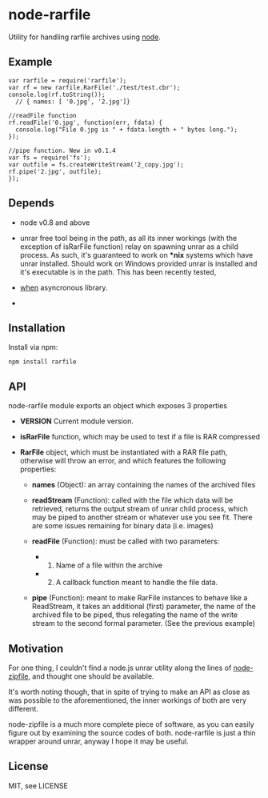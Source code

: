 # node-rarfile
      
Utility for handling rarfile archives using [node](http://nodejs.org).



## Example

    var rarfile = require('rarfile');
    var rf = new rarfile.RarFile('./test/test.cbr');
    console.log(rf.toString());
      // { names: [ '0.jpg', '2.jpg']}
    
    //readFile function
    rf.readFile('0.jpg', function(err, fdata) {
      console.log("File 0.jpg is " + fdata.length + " bytes long.");
    });

    //pipe function. New in v0.1.4
    var fs = require('fs');
    var outfile = fs.createWriteStream('2_copy.jpg');
    rf.pipe('2.jpg', outfile);
    });


## Depends

 * node v0.8 and above

 * unrar free tool being in the path, as all
its inner workings (with the exception of isRarFile function) relay on
spawning unrar as a child process. As such, it's guaranteed to work on
<strong>*nix</strong> systems which have unrar installed. Should work on Windows provided
unrar is installed and it's executable is in the path. This has been recently tested,

 * [when](https://github.com/cujojs/when) asyncronous library.
 * 
## Installation

Install via npm:

    npm install rarfile

## API

node-rarfile module exports an object which exposes 3 properties

* <strong>VERSION</strong> Current module version.

* <strong>isRarFile</strong> function, which may be used to test if a file is RAR compressed

* <strong>RarFile</strong> object, which must be instantiated with a RAR file path, otherwise will throw an error, 
  and which features the following properties:

    * <strong>names</strong> (Object): an array containing the names of the archived files

    * <strong>readStream</strong> (Function): called with the file which data will be retrieved, returns the output stream of unrar child process, which may be piped
      to another stream or whatever use you see fit. There are some issues remaining for binary data (i.e. images)

    * <strong>readFile</strong> (Function): must be called with two parameters:

       * 1) Name of a file within the archive 

       * 2) A callback function meant to handle the file data.

    * <strong>pipe</strong> (Function): meant to make RarFile instances to behave like a ReadStream, it takes an additional (first)
      parameter, the name of the archived file to be piped, thus relegating the name of the write stream to the 
      second formal parameter. (See the previous example)
    
## Motivation

For one thing, I couldn't find a node.js unrar utility along the lines of 
[node-zipfile](https://github.com/springmeyer/node-zipfile), and thought one should be available.

It's worth noting though, that in spite of trying to make an API as close as was possible to the aforementioned, the inner workings of both
are very different. 

node-zipfile is a much more complete piece of software, as you can easily figure out by examining the source codes of both.
node-rarfile is just a thin wrapper around unrar, anyway I hope it may be useful. 
    

## License

  MIT, see LICENSE
